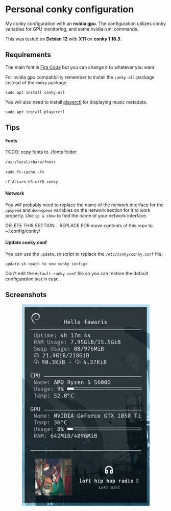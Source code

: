 # Personal conky configuration

My conky configuration with an **nvidia gpu**. The configuration utilizes conky variables for GPU monitoring, and some nvidia-smi commands. 

This was tested on **Debian 12** with **X11** on **conky 1.18.3**.

## Requirements

The main font is [Fira Code](https://github.com/tonsky/FiraCode) but you can change it to whatever you want.

For nvidia gpu compatibility remember to install the `conky-all` package instead of the `conky` package.

```
sudo apt install conky-all
```

You will also need to install [playerctl](https://github.com/altdesktop/playerctl) for displaying music metadata.

```
sudo apt install playerctl
```

## Tips

#### Fonts

TODO: copy fonts to ./fonts folder

`/usr/local/share/fonts`

`sudo fc-cache -fv`

`LC_ALL=en_US.utf8 conky`

#### Network

You will probably need to replace the name of the network interface for the `upspeed` and `downspeed` variables on the network section for it to work properly. Use `ip a show` to find the name of your network interface.

DELETE THIS SECTION... REPLACE FOR move contents of this repo to ~/.config/conky/
#### Update conky.conf

You can use the `update.sh` script to replace the `/etc/conky/conky.conf` file.

```
update.sh <path to new conky config>
```

Don't edit the `default-conky.conf` file so you can restore the default configuration just in case.

## Screenshots

<div align="center"><img width=400 src="./conky-screenshot.png" alt="screenshot"></div>
